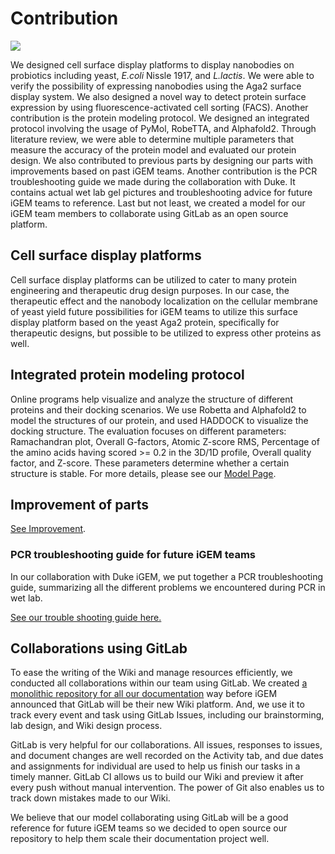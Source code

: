 <div class="h1-bg">
    <h1 class>Contribution</h1>
    <img src="https://static.igem.wiki/teams/4161/wiki/contri-bg.jpg" />
</div>

We designed cell surface display platforms to display nanobodies on probiotics including yeast,
*E.coli* Nissle 1917, and *L.lactis*. We were able to verify the possibility of expressing nanobodies using the Aga2 surface display system. We also designed a novel way
to detect protein surface expression by using fluorescence-activated cell sorting (FACS). Another
contribution is the protein modeling protocol. We designed an integrated protocol
involving the usage of PyMol, RobeTTA, and Alphafold2. Through literature
review, we were able to determine multiple parameters that measure the accuracy
of the protein model and evaluated our protein design. We also contributed
to previous parts by designing our parts with improvements based on past iGEM teams.
Another contribution is the PCR troubleshooting guide we made during the
collaboration with Duke. It contains actual wet lab gel pictures and troubleshooting advice
for future iGEM teams to reference.
Last but not least,
we created a model for our iGEM team members to collaborate using
GitLab as an open source platform.

## Cell surface display platforms

Cell surface display platforms can be utilized to cater to many protein
engineering and therapeutic drug design purposes. In our case, the therapeutic
effect and the nanobody localization on the cellular membrane of yeast yield
future possibilities for iGEM teams to utilize this surface display platform
based on the yeast Aga2 protein, specifically for therapeutic designs, but
possible to be utilized to express other proteins as well.

## Integrated protein modeling protocol

Online programs help visualize and analyze the structure of
different proteins and their docking scenarios. We use Robetta and Alphafold2
to model the structures of our protein, and used HADDOCK to visualize the
docking structure. The evaluation focuses on different parameters: Ramachandran
plot, Overall G-factors, Atomic Z-score RMS, Percentage of the amino acids
having scored >= 0.2 in the 3D/1D profile, Overall quality factor, and Z-score.
These parameters determine whether a certain structure is stable. For more details, please see our [Model Page](model.md).

## Improvement of parts

[See Improvement](improve.md).

### PCR troubleshooting guide for future iGEM teams

In our collaboration with Duke iGEM, we put together a PCR troubleshooting guide, summarizing all the different problems we encountered during PCR in wet lab.

[See our trouble shooting guide here.](https://static.igem.wiki/teams/4161/wiki/pcr-troubleshooting-guide.pdf)

## Collaborations using GitLab

To ease the writing of the Wiki and manage resources efficiently,
we conducted all collaborations within our team using GitLab.
We created
[a monolithic repository for all our documentation](https://gitlab.oit.duke.edu/sh623/igem-2022-dku)
way before iGEM announced that GitLab will be their new Wiki platform.
And, we use it to track every event and task using GitLab Issues,
including our brainstorming, lab design, and Wiki design process.

GitLab is very helpful for our collaborations.
All issues, responses to issues,
and document changes are well recorded on the Activity tab,
and due dates and assignments for individual are used to
help us finish our tasks in a timely manner.
GitLab CI allows us to build our Wiki and preview it after every push
without manual intervention.
The power of Git also enables us to track down mistakes made to our Wiki.

We believe that our model collaborating using GitLab will be a good reference for
future iGEM teams
so we decided to open source our repository to help them
scale their documentation project well.
